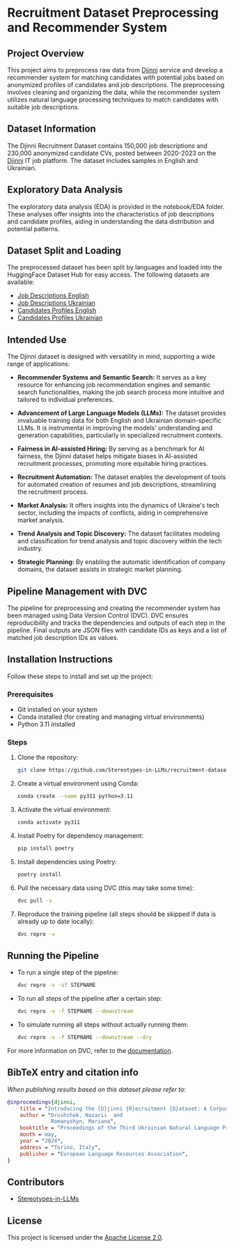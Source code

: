 # Recruitment Dataset Preprocessing and Recommender System

## Project Overview
This project aims to preprocess raw data from [Djinni](https://djinni.co) service and develop a recommender system for matching candidates with potential jobs based on anonymized profiles of candidates and job descriptions. The preprocessing involves cleaning and organizing the data, while the recommender system utilizes natural language processing techniques to match candidates with suitable job descriptions.

## Dataset Information
 The Djinni Recruitment Dataset contains 150,000 job descriptions and 230,000 anonymized candidate CVs, posted between 2020-2023 on the [Djinni](https://djinni.co/) IT job platform. The dataset includes samples in English and Ukrainian. 

## Exploratory Data Analysis
The exploratory data analysis (EDA) is provided in the notebook/EDA folder. These analyses offer insights into the characteristics of job descriptions and candidate profiles, aiding in understanding the data distribution and potential patterns.

## Dataset Split and Loading
The preprocessed dataset has been split by languages and loaded into the HuggingFace Dataset Hub for easy access. The following datasets are available:
- [Job Descriptions English](https://huggingface.co/datasets/lang-uk/recruitment-dataset-job-descriptions-english)
- [Job Descriptions Ukrainian](https://huggingface.co/datasets/lang-uk/recruitment-dataset-job-descriptions-ukrainian)
- [Candidates Profiles English](https://huggingface.co/datasets/lang-uk/recruitment-dataset-candidate-profiles-english)
- [Candidates Profiles Ukrainian](https://huggingface.co/datasets/lang-uk/recruitment-dataset-candidate-profiles-ukrainian)

## Intended Use

The Djinni dataset is designed with versatility in mind, supporting a wide range of applications:

- **Recommender Systems and Semantic Search:** It serves as a key resource for enhancing job recommendation engines and semantic search functionalities, making the job search process more intuitive and tailored to individual preferences.

- **Advancement of Large Language Models (LLMs):** The dataset provides invaluable training data for both English and Ukrainian domain-specific LLMs. It is instrumental in improving the models' understanding and generation capabilities, particularly in specialized recruitment contexts.

- **Fairness in AI-assisted Hiring:** By serving as a benchmark for AI fairness, the Djinni dataset helps mitigate biases in AI-assisted recruitment processes, promoting more equitable hiring practices.

- **Recruitment Automation:** The dataset enables the development of tools for automated creation of resumes and job descriptions, streamlining the recruitment process.

- **Market Analysis:** It offers insights into the dynamics of Ukraine's tech sector, including the impacts of conflicts, aiding in comprehensive market analysis.

- **Trend Analysis and Topic Discovery:** The dataset facilitates modeling and classification for trend analysis and topic discovery within the tech industry.

- **Strategic Planning:** By enabling the automatic identification of company domains, the dataset assists in strategic market planning.


## Pipeline Management with DVC
The pipeline for preprocessing and creating the recommender system has been managed using Data Version Control (DVC). DVC ensures reproducibility and tracks the dependencies and outputs of each step in the pipeline. Final outputs are JSON files with candidate IDs as keys and a list of matched job description IDs as values.

## Installation Instructions
Follow these steps to install and set up the project:

### Prerequisites
- Git installed on your system
- Conda installed (for creating and managing virtual environments)
- Python 3.11 installed

### Steps
1. Clone the repository:
    ```bash
    git clone https://github.com/Stereotypes-in-LLMs/recruitment-dataset
    ```

2. Create a virtual environment using Conda:
    ```bash
    conda create --name py311 python=3.11
    ```

3. Activate the virtual environment:
    ```bash
    conda activate py311
    ```

4. Install Poetry for dependency management:
    ```bash
    pip install poetry
    ```

5. Install dependencies using Poetry:
    ```bash
    poetry install
    ```

6. Pull the necessary data using DVC (this may take some time):
    ```bash
    dvc pull -v
    ```

7. Reproduce the training pipeline (all steps should be skipped if data is already up to date locally):
    ```bash
    dvc repro -v
    ```

## Running the Pipeline
- To run a single step of the pipeline:
    ```bash
    dvc repro -v -sf STEPNAME
    ```

- To run all steps of the pipeline after a certain step:
    ```bash
    dvc repro -v -f STEPNAME --downstream
    ```

- To simulate running all steps without actually running them:
    ```bash
    dvc repro -v -f STEPNAME --downstream --dry
    ```

For more information on DVC, refer to the [documentation](https://dvc.org/doc/start/data-management/data-versioning).

## BibTeX entry and citation info
*When publishing results based on this dataset please refer to:*
```bibtex
@inproceedings{djinni,
    title = "Introducing the {D}jinni {R}ecruitment {D}ataset: A Corpus of Anonymized {CV}s and Job Postings",
    author = "Drushchak, Nazarii  and
              Romanyshyn, Mariana",
    booktitle = "Proceedings of the Third Ukrainian Natural Language Processing Workshop",
    month = may,
    year = "2024",
    address = "Torino, Italy",
    publisher = "European Language Resources Association",
}
```

## Contributors
- [Stereotypes-in-LLMs](https://github.com/Stereotypes-in-LLMs)

## License
This project is licensed under the [Apache License 2.0](LICENSE).

